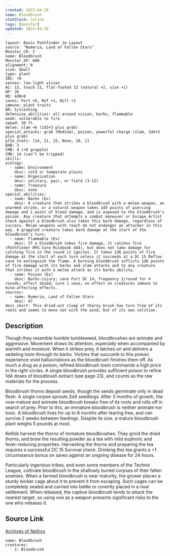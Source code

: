 ```yaml
---
created: 2023-04-28
name: Bloodbrush
statblock: inline
tags: [monster]
updated: 2023-04-28
---
```

```statblock
layout: Basic Pathfinder 1e Layout
source: "Numeria, Land of Fallen Stars"
Monster_CR: 2
name: Bloodbrush
Monster_XP: 600
alignment: N
size: Small
type: plant
INI: +0
senses: low-light vision
AC: 13, touch 11, flat-footed 13 (natural +2, size +1)
HP: 26
HD: 4d8+8
saves: Fort +6, Ref +1, Will +1
immune: plant traits
DR: 5/slashing
defensive_abilities: all-around vision, barbs, flammable
weak: vulnerable to fire
speed: 30 ft.
melee: slam +6 (1d3+3 plus grab)
special_attacks: grab (Medium), poison, powerful charge (slam, 2d4+3 plus grab)
pf1e_stats: [14, 11, 15, None, 10, 1]
BAB: 3
CMB: 4 (+8 grapple)
CMD: 14 (can’t be tripped)
skills: 
ecology:
  - name: Environment
    desc: cold or temperate plains
  - name: Organisation
    desc: solitary, pair, or field (3-12)
  - name: Treasure
    desc: none
special_abilities:
  - name: Barbs (Ex)
    desc: A creature that strikes a bloodbrush with a melee weapon, an unarmed strike, or a natural weapon takes 1d4 points of piercing damage and 1 point of bleed damage, and is exposed to the bloodbrush’s poison. Any creature that attempts a combat maneuver or Escape Artist check against a bloodbrush also takes this barb damage, regardless of success. Melee weapons with reach do not endanger an attacker in this way. A grappled creature takes barb damage at the start of the bloodbrush’s turn.
  - name: Flammable (Ex)
    desc: If a bloodbrush takes fire damage, it catches fire (Pathfinder RPG Core Rulebook 444), but does not take damage for catching fire in the round it ignites. It takes 1d6 points of fire damage at the start of each turn unless it succeeds at a DC 15 Reflex save to extinguish the flame. A burning bloodbrush inflicts 1d6 points of fire damage with its barbs and slam attacks and to any creature that strikes it with a melee attack as its barbs ability.
  - name: Poison (Ex)
    desc: Barbs-injury; save Fort DC 14; frequency 1/round for 4 rounds; effect dazed; cure 1 save; no effect on creatures immune to mind-affecting effects.
sources:
  - name: Numeria, Land of Fallen Stars
    desc: 47
desc_short: This dried-out clump of thorny brush has torn free of its roots and seems to move not with the wind, but of its own volition.
```
## Description
Though they resemble humble tumbleweed, bloodbrushes are animate and aggressive. Movement draws its attention, especially when accompanied by warmth and moisture. When it strikes prey, it latches on and delivers a sedating toxin through its barbs. Victims that succumb to this poison experience vivid hallucinations as the bloodbrush finishes them off. As much a drug as a poison, refined bloodbrush toxin commands a high price in the right circles. A single bloodbrush provides sufficient poison to refine 1d4 doses of bloodbrush extract (see page 23), and counts as the raw materials for the process.

Bloodbrush thorns deposit seeds, though the seeds germinate only in dead flesh. A single corpse sprouts 2d4 seedlings. After 3 months of growth, the now-mature and animate bloodbrush breaks free of its roots and rolls off in search of prey. Prior to this, an immature bloodbrush is neither animate nor toxic. A bloodbrush lives for up to 6 months after tearing free, and can survive 2 weeks between feedings. Despite its size, a mature bloodbrush plant weighs 5 pounds at most.

Kellids harvest the thorns of immature bloodbrushes. They grind the dried thorns, and brew the resulting powder as a tea with mild euphoric and fever-reducing properties. Harvesting the thorns and preparing the tea requires a successful DC 15 Survival check. Drinking this tea grants a +1 circumstance bonus on saves against an ongoing disease for 24 hours.

Particularly ingenious tribes, and even some members of the Technic League, cultivate bloodbrush in the shallowly buried corpses of their fallen enemies. When a farmed bloodbrush is near maturity, the grower places a sturdy wicker cage about it to prevent it from escaping. Such cages can be completely sealed and carried into battle or covertly placed in a rival settlement. When released, the captive bloodbrush tends to attack the nearest target, so using one as a weapon presents significant risks to the one who releases it.
## Source Link
[Archives of Nethys](https://aonprd.com/MonsterDisplay.aspx?ItemName=Bloodbrush)
```encounter-table
name: Bloodbrush
creatures:
  - 1: Bloodbrush
```
